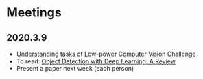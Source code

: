# Meetings

## 2020.3.9

- Understanding tasks of [Low-power Computer Vision Challenge](https://lpcv.ai/)
- To read: [Object Detection with Deep Learning: A Review](https://arxiv.org/pdf/1807.05511.pdf)
- Present a paper next week (each person)
